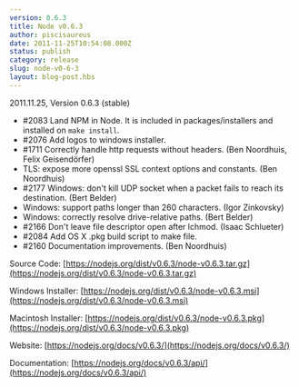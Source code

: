 ```yaml
---
version: 0.6.3
title: Node v0.6.3
author: piscisaureus
date: 2011-11-25T10:54:08.000Z
status: publish
category: release
slug: node-v0-6-3
layout: blog-post.hbs
---
```


2011.11.25, Version 0.6.3 (stable)

* #2083 Land NPM in Node. It is included in packages/installers and installed on `make install`.
* #2076 Add logos to windows installer.
* #1711 Correctly handle http requests without headers. (Ben Noordhuis, Felix Geisendörfer)
* TLS: expose more openssl SSL context options and constants. (Ben Noordhuis)
* #2177 Windows: don't kill UDP socket when a packet fails to reach its destination. (Bert Belder)
* Windows: support paths longer than 260 characters. (Igor Zinkovsky)
* Windows: correctly resolve drive-relative paths. (Bert Belder)
* #2166 Don't leave file descriptor open after lchmod. (Isaac Schlueter)
* #2084 Add OS X .pkg build script to make file.
* #2160 Documentation improvements. (Ben Noordhuis)

Source Code: [https://nodejs.org/dist/v0.6.3/node-v0.6.3.tar.gz](https://nodejs.org/dist/v0.6.3/node-v0.6.3.tar.gz)

Windows Installer: [https://nodejs.org/dist/v0.6.3/node-v0.6.3.msi](https://nodejs.org/dist/v0.6.3/node-v0.6.3.msi)

Macintosh Installer: [https://nodejs.org/dist/v0.6.3/node-v0.6.3.pkg](https://nodejs.org/dist/v0.6.3/node-v0.6.3.pkg)

Website: [https://nodejs.org/docs/v0.6.3/](https://nodejs.org/docs/v0.6.3/)

Documentation: [https://nodejs.org/docs/v0.6.3/api/](https://nodejs.org/docs/v0.6.3/api/)

